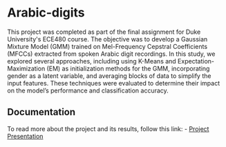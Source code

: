 # Arabic-digits

This project was completed as part of the final assignment for Duke University's ECE480 course. The objective was to develop a Gaussian Mixture Model (GMM) trained on Mel-Frequency Cepstral Coefficients (MFCCs) extracted from spoken Arabic digit recordings. In this study, we explored several approaches, including using K-Means and Expectation-Maximization (EM) as initialization methods for the GMM, incorporating gender as a latent variable, and averaging blocks of data to simplify the input features. These techniques were evaluated to determine their impact on the model’s performance and classification accuracy.

## Documentation
To read more about the project and its results, follow this link: - [Project Presentation](https://docs.google.com/presentation/d/1gFUCdM2k5WW9PPhZWoDtPEIkd0nxv5R_/edit?usp=sharing&ouid=107190976103763886365&rtpof=true&sd=true)